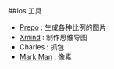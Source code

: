##ios 工具

- [Prepo](https://wearemothership.com/work/prepo/) : 生成各种比例的图片
- [Xmind](http://www.xmind.net/) : 制作思维导图
- Charles : 抓包
- [Mark Man](http://www.getmarkman.com/) : 像素
